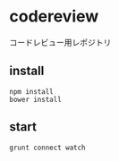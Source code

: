 codereview
=====

コードレビュー用レポジトリ

## install 
```
npm install
bower install
```

## start
```
grunt connect watch
```
